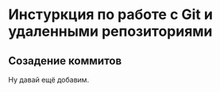 # Инстуркция по работе с Git и удаленными репозиториями

## Созадение коммитов
Ну давай ещё добавим.